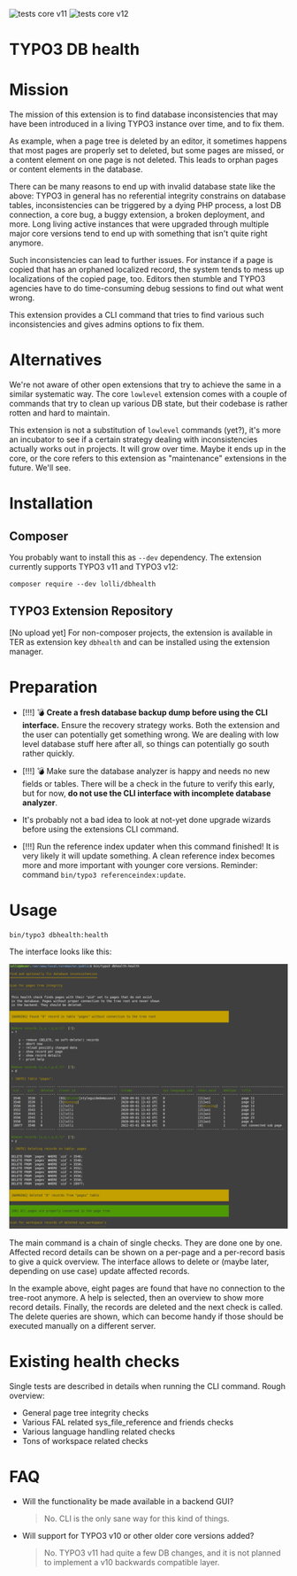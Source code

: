 ![tests core v11](https://github.com/lolli42/dbhealth/actions/workflows/testscorev11.yml/badge.svg)
![tests core v12](https://github.com/lolli42/dbhealth/actions/workflows/testscorev12.yml/badge.svg)

TYPO3 DB health
===============

# Mission

The mission of this extension is to find database inconsistencies that may
have been introduced in a living TYPO3 instance over time, and to fix them.

As example, when a page tree is deleted by an editor, it sometimes happens
that most pages are properly set to deleted, but some pages are missed, or a
content element on one page is not deleted. This leads to orphan pages or
content elements in the database.

There can be many reasons to end up with invalid database state like the above:
TYPO3 in general has no referential integrity constrains on database tables,
inconsistencies can be triggered by a dying PHP process, a lost DB connection, a
core bug, a buggy extension, a broken deployment, and more. Long living active
instances that were upgraded through multiple major core versions tend to end up
with something that isn't quite right anymore.

Such inconsistencies can lead to further issues. For instance if a page
is copied that has an orphaned localized record, the system tends to mess up
localizations of the copied page, too. Editors then stumble and TYPO3 agencies
have to do time-consuming debug sessions to find out what went wrong.

This extension provides a CLI command that tries to find various such inconsistencies
and gives admins options to fix them.


# Alternatives

We're not aware of other open extensions that try to achieve the same in a similar
systematic way. The core `lowlevel` extension comes with a couple of commands that
try to clean up various DB state, but their codebase is rather rotten and hard to
maintain.

This extension is not a substitution of `lowlevel` commands (yet?), it's more an
incubator to see if a certain strategy dealing with inconsistencies actually works
out in projects. It will grow over time. Maybe it ends up in the core, or the core
refers to this extension as "maintenance" extensions in the future. We'll see.


# Installation

## Composer

You probably want to install this as `--dev` dependency. The extension currently
supports TYPO3 v11 and TYPO3 v12:

```
composer require --dev lolli/dbhealth
```

## TYPO3 Extension Repository

[No upload yet] For non-composer projects, the extension is available in TER as extension key
`dbhealth` and can be installed using the extension manager.


# Preparation

* [!!!] 💣 **Create a fresh database backup dump before using the CLI interface.**
  Ensure the recovery strategy works. Both the extension and the user can potentially
  get something wrong. We are dealing with low level database stuff here after all,
  so things can potentially go south rather quickly.

* [!!!] 💣 Make sure the database analyzer is happy and needs no new fields or tables.
  There will be a check in the future to verify this early, but for now, **do not use
  the CLI interface with incomplete database analyzer**.

* It's probably not a bad idea to look at not-yet done upgrade wizards before using
  the extensions CLI command.

* [!!!] Run the reference index updater when this command finished! It is very likely
  it will update something. A clean reference index becomes more and more important
  with younger core versions. Reminder: command `bin/typo3 referenceindex:update`.


# Usage

```
bin/typo3 dbhealth:health
```

The interface looks like this:

![](Documentation/cli-example.png)

The main command is a chain of single checks. They are done one by one. Affected
record details can be shown on a per-page and a per-record basis to give a quick
overview. The interface allows to delete or (maybe later, depending on use case)
update affected records.

In the example above, eight pages are found that have no connection to the
tree-root anymore. A help is selected, then an overview to show more record
details. Finally, the records are deleted and the next check is called. The
delete queries are shown, which can become handy if those should be executed
manually on a different server.


# Existing health checks

Single tests are described in details when running the CLI command. Rough overview:

* General page tree integrity checks
* Various FAL related sys_file_reference and friends checks
* Various language handling related checks
* Tons of workspace related checks


# FAQ

* Will the functionality be made available in a backend GUI?
  > No. CLI is the only sane way for this kind of things.

* Will support for TYPO3 v10 or other older core versions added?
  > No. TYPO3 v11 had quite a few DB changes, and it is not planned to implement
  > a v10 backwards compatible layer.
